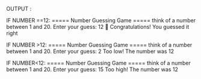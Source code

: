 OUTPUT :

IF NUMBER ==12:
===== Number Guessing Game =====
 think of a number between 1 and 20.
Enter your guess: 12
🎉 Congratulations! You guessed it right

IF NUMBER >12:
===== Number Guessing Game =====
 think of a number between 1 and 20.
Enter your guess: 2
Too low! The number was 12

IF NUMBER<12:
===== Number Guessing Game =====
think of a number between 1 and 20.
Enter your guess: 15
Too high! The number was 12
